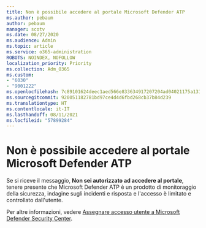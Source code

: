 ```yaml
---
title: Non è possibile accedere al portale Microsoft Defender ATP
ms.author: pebaum
author: pebaum
manager: scotv
ms.date: 08/27/2020
ms.audience: Admin
ms.topic: article
ms.service: o365-administration
ROBOTS: NOINDEX, NOFOLLOW
localization_priority: Priority
ms.collection: Adm_O365
ms.custom:
- "6030"
- "9001222"
ms.openlocfilehash: 7c89101624deec1aed566e833634917207204ad04021175a131a0f14f79317f6
ms.sourcegitcommit: 920051182781bd97ce4d4d6fbd268cb37b84d239
ms.translationtype: HT
ms.contentlocale: it-IT
ms.lasthandoff: 08/11/2021
ms.locfileid: "57899284"
---
```

# <a name="unable-to-access-the-microsoft-defender-atp-portal"></a>Non è possibile accedere al portale Microsoft Defender ATP

Se si riceve il messaggio, **Non sei autorizzato ad accedere al portale**, tenere presente che Microsoft Defender ATP è un prodotto di monitoraggio della sicurezza, indagine sugli incidenti e risposta e l'accesso è limitato e controllato dall'utente. 

Per altre informazioni, vedere [Assegnare accesso utente a Microsoft Defender Security Center](https://docs.microsoft.com/windows/threat-protection/windows-defender-atp/assign-portal-access-windows-defender-advanced-threat-protection).
